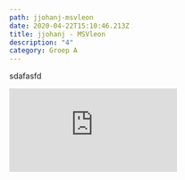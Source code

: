 ```yaml
---
path: jjohanj-msvleon
date: 2020-04-22T15:10:46.213Z
title: jjohanj - MSVleon
description: "4"
category: Groep A
---
```

sdafasfd
<iframe src="https://lichess.org/embed/RxZTgNXz#0?theme=auto&bg=auto"
frameborder=0></iframe>
